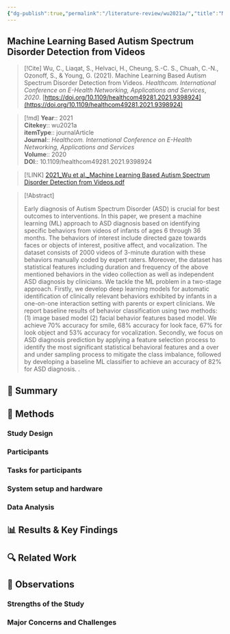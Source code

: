 ```yaml
---
{"dg-publish":true,"permalink":"/literature-review/wu2021a/","title":"Machine Learning Based Autism Spectrum Disorder Detection from Videos","tags":["Autism","ML"]}
---
```



## Machine Learning Based Autism Spectrum Disorder Detection from Videos

> [!Cite]
> Wu, C., Liaqat, S., Helvaci, H., Cheung, S.-C. S., Chuah, C.-N., Ozonoff, S., & Young, G. (2021). Machine Learning Based Autism Spectrum Disorder Detection from Videos. _Healthcom. International Conference on E-Health Networking, Applications and Services_, _2020_. [https://doi.org/10.1109/healthcom49281.2021.9398924](https://doi.org/10.1109/healthcom49281.2021.9398924)


>[!md]
> **Year**:: 2021   
> **Citekey**:: wu2021a  
> **itemType**:: journalArticle  
> **Journal**:: *Healthcom. International Conference on E-Health Networking, Applications and Services*  
> **Volume**:: 2020  
> **DOI**:: 10.1109/healthcom49281.2021.9398924    

> [!LINK] 
> [2021_Wu et al._Machine Learning Based Autism Spectrum Disorder Detection from Videos.pdf](zotero://select/library/items/RQVE9HNZ)

> [!Abstract]
>
> Early diagnosis of Autism Spectrum Disorder (ASD) is crucial for best outcomes to interventions. In this paper, we present a machine learning (ML) approach to ASD diagnosis based on identifying specific behaviors from videos of infants of ages 6 through 36 months. The behaviors of interest include directed gaze towards faces or objects of interest, positive affect, and vocalization. The dataset consists of 2000 videos of 3-minute duration with these behaviors manually coded by expert raters. Moreover, the dataset has statistical features including duration and frequency of the above mentioned behaviors in the video collection as well as independent ASD diagnosis by clinicians. We tackle the ML problem in a two-stage approach. Firstly, we develop deep learning models for automatic identification of clinically relevant behaviors exhibited by infants in a one-on-one interaction setting with parents or expert clinicians. We report baseline results of behavior classification using two methods: (1) image based model (2) facial behavior features based model. We achieve 70% accuracy for smile, 68% accuracy for look face, 67% for look object and 53% accuracy for vocalization. Secondly, we focus on ASD diagnosis prediction by applying a feature selection process to identify the most significant statistical behavioral features and a over and under sampling process to mitigate the class imbalance, followed by developing a baseline ML classifier to achieve an accuracy of 82% for ASD diagnosis.
>.
> 

## 📌 Summary


## 🔬 Methods 

### Study Design

### Participants

### Tasks for participants

### System setup and hardware

### Data Analysis

## 📊 Results & Key Findings 


## 🔍 Related Work 



## 📝 Observations

### Strengths of the Study

### Major Concerns and Challenges